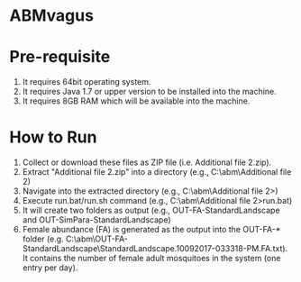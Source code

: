 # ABMvagus

Pre-requisite
=============
1. It requires 64bit operating system.
2. It requires Java 1.7 or upper version to be installed into the machine.
3. It requires 8GB RAM which will be available into the machine.

How to Run
==========
1. Collect or download these files as ZIP file (i.e. Additional file 2.zip).
2. Extract "Additional file 2.zip" into a directory (e.g., C:\abm\Additional file 2)
3. Navigate into the extracted directory (e.g., C:\abm\Additional file 2>)
4. Execute run.bat/run.sh command (e.g., C:\abm\Additional file 2>run.bat)
5. It will create two folders as output (e.g., OUT-FA-StandardLandscape and OUT-SimPara-StandardLandscape)
6. Female abundance (FA) is generated as the output into the OUT-FA-* folder (e.g. C:\abm\OUT-FA-StandardLandscape\StandardLandscape.10092017-033318-PM.FA.txt). It contains the number of female adult mosquitoes in the system (one entry per day).
